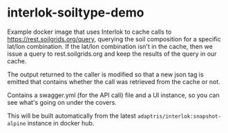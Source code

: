 # interlok-soiltype-demo

Example docker image that uses Interlok to cache calls to https://rest.soilgrids.org/query, querying the soil composition for
a specific lat/lon combination. If the lat/lon combination isn't in the cache, then we issue a query to rest.soilgrids.org and
keep the results of the query in our cache.

The output returned to the caller is modified so that a new json tag is emitted that contains whether the call was retrieved from
the cache or not.

Contains a swagger.yml (for the API call) file and a UI instance, so you can see what's going on under the covers.

This will be built automatically from the latest `adaptris/interlok:snapshot-alpine` instance in docker hub.
